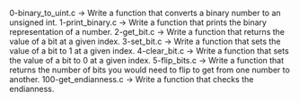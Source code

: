 0-binary_to_uint.c -> Write a function that converts a binary number to an unsigned int.
1-print_binary.c -> Write a function that prints the binary representation of a number.
2-get_bit.c -> Write a function that returns the value of a bit at a given index.
3-set_bit.c -> Write a function that sets the value of a bit to 1 at a given index.
4-clear_bit.c -> Write a function that sets the value of a bit to 0 at a given index.
5-flip_bits.c -> Write a function that returns the number of bits you would need to flip to get from one number to another.
100-get_endianness.c -> Write a function that checks the endianness.


